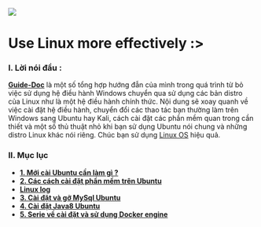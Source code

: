 
![](https://i.imgur.com/2VEIasN.jpg)

# Use Linux more effectively :>
### I. Lời nói đầu :
**[Guide-Doc](h)** là một số tổng hợp hướng đẫn của mình trong quá trình từ bỏ việc sử dụng hệ điều hành Windows chuyển qua sử dụng các bản distro của Linux như là một hệ điều hành chính thức. Nội dung sẽ xoay quanh  về việc cài đặt hệ điều hành, chuyển đổi các thao tác bạn thường làm trên Windows sang Ubuntu hay Kali, cách cài đặt các phần mềm quan trong cần thiết và một số thủ thuật nhỏ khi bạn sử dụng Ubuntu nói chung và những distro Linux khác nói riêng. Chúc bạn sử dụng [Linux OS](h) hiệu quả.
### II. Mục lục 
 - [ **1. Mới cài Ubuntu cần làm gì ?**](./Ubuntu/1.LamGiSauKhiCaiUbuntu.md)
 - [ **2. Các cách cài đặt phần mềm trên Ubuntu** ](./installSoftware/installSoftwareWays.md)
 - [ **Linux log** ](./Ubuntu/Log.md)
 - [ **3. Cài đặt và gỡ MySql Ubuntu**](./MysqlOnUbuntu/MysqlUbuntu.md)
 - [ **4. Cài đặt Java8 Ubuntu** ](./InstallJava/installJv.md)
 - [ **5. Serie về  cài đặt và sử dụng Docker engine**](./G_Docker)


